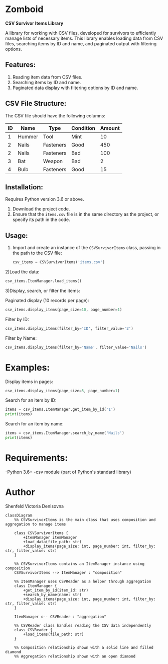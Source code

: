 # Zomboid

**CSV Survivor Items Library**

A library for working with CSV files, developed for survivors to efficiently manage lists of necessary items. This library enables loading data from CSV files, searching items by ID and name, and paginated output with filtering options.

## Features:
1. Reading item data from CSV files.
2. Searching items by ID and name.
3. Paginated data display with filtering options by ID and name.

## CSV File Structure:
The CSV file should have the following columns:

| ID | Name   | Type      | Condition | Amount |
|----|--------|-----------|-----------|--------|
| 1  | Hummer | Tool      | Mint      | 10     |
| 2  | Nails  | Fasteners | Good      | 450    |
| 2  | Nails  | Fasteners | Bad       | 100    |
| 3  | Bat    | Weapon    | Bad       | 2      |
| 4  | Bulb   | Fasteners | Good      | 15     |

## Installation:
Requires Python version 3.6 or above.

1. Download the project code.
2. Ensure that the `items.csv` file is in the same directory as the project, or specify its path in the code.

## Usage:
1. Import and create an instance of the `CSVSurvivorItems` class, passing in the path to the CSV file:
   ```python
   csv_items = CSVSurvivorItems('items.csv')

2)Load the data:
```python
csv_items.ItemManager.load_items()
```
3)Display, search, or filter the items:

Paginated display (10 records per page):
```python
csv_items.display_items(page_size=10, page_number=1) 
```
Filter by ID:
```python
csv_items.display_items(filter_by='ID', filter_value='2')
```
Filter by Name:
```python
csv_items.display_items(filter_by='Name', filter_value='Nails')
```
# Examples:
Display items in pages:
```python
csv_items.display_items(page_size=5, page_number=1)
```
Search for an item by ID:
```python
items = csv_items.ItemManager.get_item_by_id('1')
print(items)
```
Search for an item by name:
```python
items = csv_items.ItemManager.search_by_name('Nails')
print(items)
```
# Requirements:
-Python 3.6+
-csv module (part of Python's standard library)

# Author
Shenfeld Victoria Denisovna

```mermaid
classDiagram
    %% CSVSurvivorItems is the main class that uses composition and aggregation to manage items

    class CSVSurvivorItems {
        +ItemManager itemManager
        +load_data(file_path: str)
        +display_items(page_size: int, page_number: int, filter_by: str, filter_value: str)
    }

    %% CSVSurvivorItems contains an ItemManager instance using composition
    CSVSurvivorItems --> ItemManager : "composition"

    %% ItemManager uses CSVReader as a helper through aggregation
    class ItemManager {
        +get_item_by_id(item_id: str)
        +search_by_name(name: str)
        +display_items(page_size: int, page_number: int, filter_by: str, filter_value: str)
    }

    ItemManager o-- CSVReader : "aggregation"

    %% CSVReader class handles reading the CSV data independently
    class CSVReader {
        +load_items(file_path: str)
    }

    %% Composition relationship shown with a solid line and filled diamond
    %% Aggregation relationship shown with an open diamond

